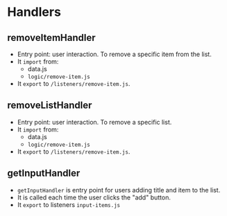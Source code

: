 # Handlers

## removeItemHandler

- Entry point: user interaction. To remove a specific item from the list.
- It `import` from:
  - data.js
  - `logic/remove-item.js`
- It `export` to `/listeners/remove-item.js`.

## removeListHandler

- Entry point: user interaction. To remove a specific list.
- It `import` from:
  - data.js
  - `logic/remove-item.js`
- It `export` to `/listeners/remove-item.js`.

## getInputHandler

- `getInputHandler` is entry point for users adding title and item to the list.
- It is called each time the user clicks the "add" button.
- It `export` to listeners `input-items.js`
